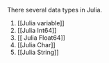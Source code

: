 There several data types in Julia. 

1. [[Julia variable]]
2. [[Julia Int64]]
3. [[ Julia Float64]]
4. [[Julia Char]]
5. [[Julia String]]
